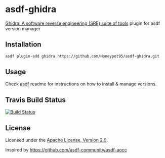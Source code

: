 # asdf-ghidra

[Ghidra: A software reverse engineering (SRE) suite of tools](https://ghidra-sre.org/) plugin for
asdf version manager

## Installation

```bash
asdf plugin-add ghidra https://github.com/Honeypot95/asdf-ghidra.git
```

## Usage

Check [asdf](https://github.com/asdf-vm/asdf) readme for instructions on how to
install & manage versions.

## Travis Build Status

[![Build Status](https://travis-ci.com/Honeypot95/asdf-ghidra.svg?branch=master)](https://travis-ci.com/Honeypot95/asdf-ghidra)

## License

Licensed under the
[Apache License, Version 2.0](https://www.apache.org/licenses/LICENSE-2.0).

Inspired by https://github.com/asdf-community/asdf-aocc
